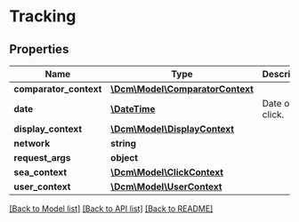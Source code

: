 # Tracking

## Properties
Name | Type | Description | Notes
------------ | ------------- | ------------- | -------------
**comparator_context** | [**\Dcm\Model\ComparatorContext**](ComparatorContext.md) |  | [optional] 
**date** | [**\DateTime**](Date.md) | Date of the click. | [optional] 
**display_context** | [**\Dcm\Model\DisplayContext**](DisplayContext.md) |  | [optional] 
**network** | **string** |  | [optional] 
**request_args** | **object** |  | [optional] 
**sea_context** | [**\Dcm\Model\ClickContext**](ClickContext.md) |  | [optional] 
**user_context** | [**\Dcm\Model\UserContext**](UserContext.md) |  | [optional] 

[[Back to Model list]](../README.md#documentation-for-models) [[Back to API list]](../README.md#documentation-for-api-endpoints) [[Back to README]](../README.md)


